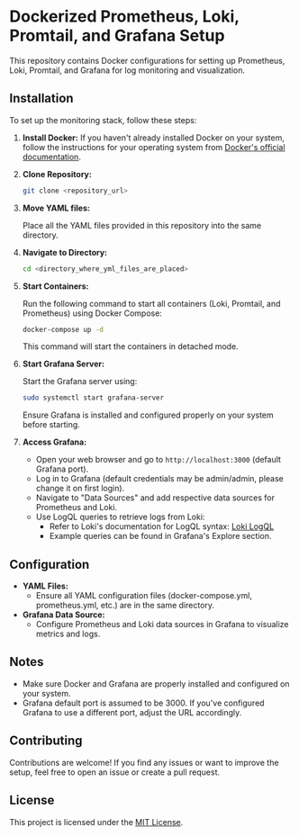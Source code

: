# Dockerized Prometheus, Loki, Promtail, and Grafana Setup

This repository contains Docker configurations for setting up Prometheus, Loki, Promtail, and Grafana for log monitoring and visualization.

## Installation

To set up the monitoring stack, follow these steps:

1. **Install Docker:** If you haven't already installed Docker on your system, follow the instructions for your operating system from [Docker's official documentation](https://docs.docker.com/get-docker/).

2. **Clone Repository:**

    ```bash
    git clone <repository_url>
    ```

3. **Move YAML files:**

    Place all the YAML files provided in this repository into the same directory.

4. **Navigate to Directory:**

    ```bash
    cd <directory_where_yml_files_are_placed>
    ```

5. **Start Containers:**

    Run the following command to start all containers (Loki, Promtail, and Prometheus) using Docker Compose:

    ```bash
    docker-compose up -d
    ```

    This command will start the containers in detached mode.

6. **Start Grafana Server:**

    Start the Grafana server using:

    ```bash
    sudo systemctl start grafana-server
    ```

    Ensure Grafana is installed and configured properly on your system before starting.

7. **Access Grafana:**

    - Open your web browser and go to `http://localhost:3000` (default Grafana port).
    - Log in to Grafana (default credentials may be admin/admin, please change it on first login).
    - Navigate to "Data Sources" and add respective data sources for Prometheus and Loki.
    - Use LogQL queries to retrieve logs from Loki:
        - Refer to Loki's documentation for LogQL syntax: [Loki LogQL](https://grafana.com/docs/loki/latest/logql/)
        - Example queries can be found in Grafana's Explore section.

## Configuration

- **YAML Files:**
    - Ensure all YAML configuration files (docker-compose.yml, prometheus.yml, etc.) are in the same directory.
- **Grafana Data Source:**
    - Configure Prometheus and Loki data sources in Grafana to visualize metrics and logs.

## Notes

- Make sure Docker and Grafana are properly installed and configured on your system.
- Grafana default port is assumed to be 3000. If you've configured Grafana to use a different port, adjust the URL accordingly.

## Contributing

Contributions are welcome! If you find any issues or want to improve the setup, feel free to open an issue or create a pull request.

## License

This project is licensed under the [MIT License](LICENSE).
